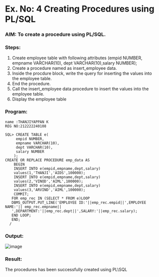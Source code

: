 # Ex. No: 4 Creating Procedures using PL/SQL

### AIM: To create a procedure using PL/SQL.

### Steps:
1. Create employee table with following attributes (empid NUMBER, empname VARCHAR(10), dept VARCHAR(10),salary NUMBER);
2. Create a procedure named as insert_employee data.
3. Inside the procdure block, write the query for inserting the values into the employee table.
4. End the procedure.
5. Call the insert_employee data procedure to insert the values into the employee table.
6. Display the employee table

### Program:
```
name :THANJIYAPPAN K
REG NO:212222240108
```
```
SQL> CREATE TABLE e(
     empid NUMBER,
     empname VARCHAR(10),
     dept VARCHAR(10),
     salary NUMBER
    );
CREATE OR REPLACE PROCEDURE emp_data AS
    BEGIN
    INSERT INTO e(empid,empname,dept,salary)
    values(1,'THANJI','AIDS',100000);
    INSERT INTO e(empid,empname,dept,salary)
    values(2,'VINOD','AIML',100000);
    INSERT INTO e(empid,empname,dept,salary)
    values(3,'ARVIND','AIML',100000);
    COMMIT;
   FOR emp_rec IN (SELECT * FROM e)LOOP
   DBMS_OUTPUT.PUT_LINE('EMPLOYEE ID:'||emp_rec.empid||',EMPLOYEE NAME:'|| emp_rec.empname||
   ',DEPARTMENT:'||emp_rec.dept||',SALARY:'||emp_rec.salary);
   END LOOP;
   END;
  /
```
### Output:
![image](https://github.com/22009011/Ex-No-4-Creating-Procedures-using-PL-SQL/assets/118343461/b14071bc-f168-4d25-b091-60ab8e129f07)

### Result:
The procedures has been successfully created using PL\SQL
